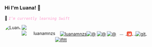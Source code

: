 ### Hi I'm Luana! 👋

<!-- - 🌱 I’m currently learning Swift 🧡 -->
<!--
<div style="display: inline_block"><br>  
  <img align="right" alt="Luana" height="120" style="border-radius:50px;" src="https://picrew.me/shareImg/org/202206/338224_dJAkRlTy.png">
</div>
-->
<p>🌱 <span style="color: #ff99cc;"><code><em>I&rsquo;m currently learning Swift </em></code></span></p>

<div align="center">
  <a href="https://github.com/luanamnzs">
  <img align="left" alt="Luana" height="110" style="border-radius:50px;" src="https://picrew.me/shareImg/org/202206/338224_dJAkRlTy.png">
    </div>
  
<div align="left">
  <a href="https://github.com/luanamnzs">
  <img height="110em" src="https://github-readme-stats.vercel.app/api?username=luanamnzs&show_icons=true&theme=onedark&include_all_commits=true&count_private=true"/>      
</div>
    
<div align="right" height="30" width="300">
  <a href="https://ko-fi.com/luanamnzs"> <img align="left" src="https://cdn.ko-fi.com/cdn/kofi3.png?v=3" height="25" width="110" alt="luanamnzs" /></a></div>
  
<div align="left"> 
&nbsp &nbsp <a href="https://twitter.com/luanamnzs" target="blank"><img align="center" src="https://raw.githubusercontent.com/rahuldkjain/github-profile-readme-generator/master/src/images/icons/Social/twitter.svg" alt="luanamnzs" height="15" width="25" /></a><a href="https://linkedin.com/in/@" target="blank"><img align="center" src="https://raw.githubusercontent.com/rahuldkjain/github-profile-readme-generator/master/src/images/icons/Social/linked-in-alt.svg" alt="@" height="15" width="25" /></a>
<a href="https://instagram.com/@" target="blank"><img align="center" src="https://raw.githubusercontent.com/rahuldkjain/github-profile-readme-generator/master/src/images/icons/Social/instagram.svg" alt="@" height="15" width="25" /></a>
<a href="https://medium.com/@" target="blank"><img align="center" src="https://raw.githubusercontent.com/rahuldkjain/github-profile-readme-generator/master/src/images/icons/Social/medium.svg" alt="@" height="15" width="25" /></a>    
&nbsp ... &nbsp<a href="https://developer.apple.com/swift/" target="_blank" rel="noreferrer"> <img align="center" src="https://raw.githubusercontent.com/devicons/devicon/master/icons/swift/swift-original.svg" alt="swift" width="17" height="17" /> </a>  
&nbsp<a href="https://git-scm.com/" target="_blank" rel="noreferrer"> <img align="center" src="https://www.vectorlogo.zone/logos/git-scm/git-scm-icon.svg" alt="git" width="17" height="17" /> </a>  
&nbsp<a href="https://ifttt.com/" target="_blank" rel="noreferrer"> <img align="center" src="https://www.vectorlogo.zone/logos/ifttt/ifttt-ar21.svg" alt="ifttt" width="30" height="25" /> </a>  
<br><br>
</div>
  
  

  <!--<a href="https://www.buymeacoffee.com/luanamnzs"> <img align="left" src="https://cdn.buymeacoffee.com/buttons/v2/default-yellow.png" height="23" width="75" alt="luanamnzs"/></a><-->
  
  <!--<img height="120em" src="https://github-readme-stats.vercel.app/api/top-langs/?username=luanamnzs&layout=compact&langs_count=3&theme=onedark"/><-->
  <!--
  <div style="display: inline_block"><br>
  <img align="center" alt="Rafa-Js" height="30" width="40" src="https://raw.githubusercontent.com/devicons/devicon/master/icons/javascript/javascript-plain.svg">
  <img align="center" alt="Rafa-Ts" height="30" width="40" src="https://raw.githubusercontent.com/devicons/devicon/master/icons/typescript/typescript-plain.svg">
  <img align="center" alt="Rafa-React" height="30" width="40" src="https://raw.githubusercontent.com/devicons/devicon/master/icons/react/react-original.svg">
  <img align="center" alt="Rafa-HTML" height="30" width="40" src="https://raw.githubusercontent.com/devicons/devicon/master/icons/html5/html5-original.svg">
  <img align="center" alt="Rafa-CSS" height="30" width="40" src="https://raw.githubusercontent.com/devicons/devicon/master/icons/css3/css3-original.svg">
  <img align="center" alt="Rafa-Python" height="30" width="40" src="https://raw.githubusercontent.com/devicons/devicon/master/icons/python/python-original.svg">
  <img align="center" alt="Rafa-Csharp" height="30" width="40" src="https://raw.githubusercontent.com/devicons/devicon/master/icons/csharp/csharp-original.svg">
  <img align="right" alt="Rafa-pic" height="150" style="border-radius:50px;" src="https://media.discordapp.net/attachments/639956127056134178/890373478988013628/Publicacoes_Instagram_1_1.png?width=676&height=676">
</div>
  
  ##
 
<div> 
  <a href="https://www.youtube.com/channel/UC_-uuuZbY0AAt9CViNzvc-Q" target="_blank"><img src="https://img.shields.io/badge/YouTube-FF0000?style=for-the-badge&logo=youtube&logoColor=white" target="_blank"></a>
  <a href="https://instagram.com/rafaballerini" target="_blank"><img src="https://img.shields.io/badge/-Instagram-%23E4405F?style=for-the-badge&logo=instagram&logoColor=white" target="_blank"></a>
 	<a href="https://www.twitch.tv/rafaballerinii" target="_blank"><img src="https://img.shields.io/badge/Twitch-9146FF?style=for-the-badge&logo=twitch&logoColor=white" target="_blank"></a>
 <a href="https://discord.gg/wagxzStdcR" target="_blank"><img src="https://img.shields.io/badge/Discord-7289DA?style=for-the-badge&logo=discord&logoColor=white" target="_blank"></a> 
  <a href = "mailto:contatorafaballerini@gmail.com"><img src="https://img.shields.io/badge/-Gmail-%23333?style=for-the-badge&logo=gmail&logoColor=white" target="_blank"></a>
  <a href="https://www.linkedin.com/in/rafaella-ballerini-45875016a" target="_blank"><img src="https://img.shields.io/badge/-LinkedIn-%230077B5?style=for-the-badge&logo=linkedin&logoColor=white" target="_blank"></a> 
 
  ![Snake animation](https://github.com/rafaballerini/rafaballerini/blob/output/github-contribution-grid-snake.svg)
 
</div>
-->
  
  
<!--

- 🔭 I’m currently working on ...
- 🌱 I’m currently learning ...
- 👯 I’m looking to collaborate on ...
- 🤔 I’m looking for help with ...
- 💬 Ask me about ...
- 📫 How to reach me: ...
- 😄 Pronouns: ...
- ⚡ Fun fact: ...

avatars:;
https://picrew.me/shareImg/org/202206/229486_u6BLyA0c.png
https://picrew.me/shareImg/org/202206/338224_dJAkRlTy.png

-->
